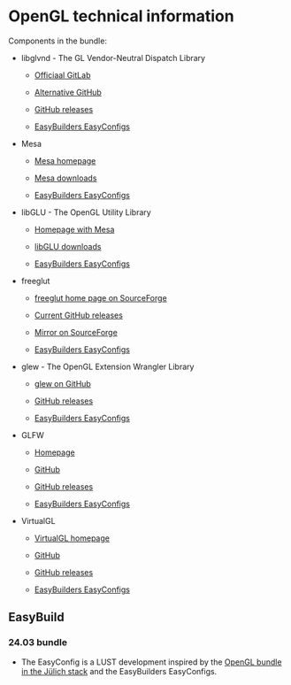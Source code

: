 # OpenGL technical information

Components in the bundle:

-   libglvnd - The GL Vendor-Neutral Dispatch Library

    -   [Officiaal GitLab](https://gitlab.freedesktop.org/glvnd/libglvnd)

    -   [Alternative GitHub](https://github.com/NVIDIA/libglvnd)
 
    -   [GitHub releases](https://github.com/NVIDIA/libglvnd/releases)

    -   [EasyBuilders EasyConfigs](https://github.com/easybuilders/easybuild-easyconfigs/tree/develop/easybuild/easyconfigs/l/libglvnd)

-   Mesa

    -   [Mesa homepage](https://mesa3d.org/)

    -   [Mesa downloads](https://archive.mesa3d.org/)

    -   [EasyBuilders EasyConfigs](https://github.com/easybuilders/easybuild-easyconfigs/tree/develop/easybuild/easyconfigs/m/Mesa)

-   libGLU - The OpenGL Utility Library

    -   [Homepage with Mesa](https://mesa3d.org/)

    -   [libGLU downloads](https://archive.mesa3d.org/glu/)

    -   [EasyBuilders EasyConfigs](https://github.com/easybuilders/easybuild-easyconfigs/tree/develop/easybuild/easyconfigs/l/libGLU)

-   freeglut

    -   [freeglut home page on SourceForge](http://freeglut.sourceforge.net/)

    -   [Current GitHub releases](https://github.com/freeglut/freeglut/releases)

    -   [Mirror on SourceForge](https://sourceforge.net/projects/freeglut/files/freeglut/)

    -   [EasyBuilders EasyConfigs](https://github.com/easybuilders/easybuild-easyconfigs/tree/develop/easybuild/easyconfigs/f/freeglut)

-   glew - The OpenGL Extension Wrangler Library

    -   [glew on GitHub](https://github.com/nigels-com/glew)

    -   [GitHub releases](https://github.com/nigels-com/glew/releases)

    -   [EasyBuilders EasyConfigs](https://github.com/easybuilders/easybuild-easyconfigs/tree/develop/easybuild/easyconfigs/g/glew)

-   GLFW

    -   [Homepage](https://www.glfw.org)

    -   [GitHub](https://github.com/glfw/glfw)

    -   [GitHub releases](https://github.com/glfw/glfw/releases)

    -   [EasyBuilders EasyConfigs](https://github.com/easybuilders/easybuild-easyconfigs/tree/develop/easybuild/easyconfigs/g/GLFW)

-   VirtualGL

    -   [VirtualGL homepage](https://virtualgl.org/)

    -   [GitHub](https://github.com/VirtualGL/virtualgl)

    -   [GitHub releases](https://github.com/VirtualGL/virtualgl/releases)

    -   [EasyBuilders EasyConfigs](https://github.com/easybuilders/easybuild-easyconfigs/tree/develop/easybuild/easyconfigs/v/VirtualGL)


## EasyBuild

### 24.03 bundle

-   The EasyConfig is a LUST development inspired by the 
    [OpenGL bundle in the Jülich stack](https://github.com/easybuilders/JSC/tree/2025/Golden_Repo/o/OpenGL)
    and the EasyBuilders EasyConfigs.
